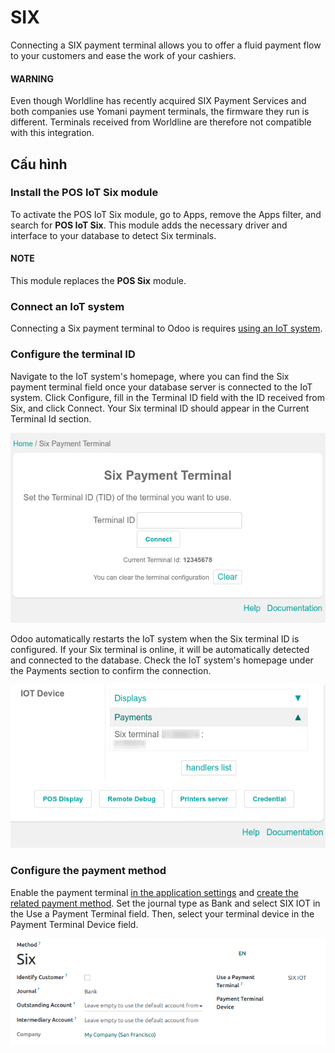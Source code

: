 # SIX

Connecting a SIX payment terminal allows you to offer a fluid payment flow to your customers and
ease the work of your cashiers.

#### WARNING
Even though Worldline has recently acquired SIX Payment Services and both companies use Yomani
payment terminals, the firmware they run is different. Terminals received from Worldline are
therefore not compatible with this integration.

## Cấu hình

### Install the POS IoT Six module

To activate the POS IoT Six module, go to Apps, remove the Apps filter, and
search for **POS IoT Six**. This module adds the necessary driver and interface to your database to
detect Six terminals.

#### NOTE
This module replaces the **POS Six** module.

### Connect an IoT system

Connecting a Six payment terminal to Odoo is requires [using an IoT system](applications/general/iot.md).

### Configure the terminal ID

Navigate to the IoT system's homepage, where you can find the  Six payment terminal
field once your database server is connected to the IoT system. Click Configure, fill
in the Terminal ID field with the ID received from Six, and click Connect.
Your Six terminal ID should appear in the Current Terminal Id section.

![Setting the Six terminal ID](../../../../../.gitbook/assets/terminal-id.png)

Odoo automatically restarts the IoT system when the Six terminal ID is configured. If your Six
terminal is online, it will be automatically detected and connected to the database. Check the IoT
system's homepage under the Payments section to confirm the connection.

![Confirming the connection to the Six payment terminal](../../../../../.gitbook/assets/id-configured.png)

<a id="six-configure"></a>

### Configure the payment method

Enable the payment terminal [in the application settings](applications/sales/point_of_sale/configuration.md#configuration-settings) and
[create the related payment method](applications/sales/point_of_sale/payment_methods.md). Set the journal type as
Bank and select SIX IOT in the Use a Payment Terminal field.
Then, select your terminal device in the Payment Terminal Device field.

![Creating a new payment method for the SIX payment terminal](../../../../../.gitbook/assets/new-payment-method.png)
